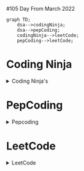 #105 Day From March 2022

```mermaid
graph TD;
    dsa-->codingNinja;
    dsa-->pepCoding;
    codingNinja-->leetCode;
    pepCoding-->leetCode;
```



# Coding Ninja

<details><summary>Coding Ninja's</summary>
<p>

#### 105 Day Of Code

    

</p>
</details>



# PepCoding

<details><summary>Pepcoding</summary>
<p>

#### 105 Day Of Code

     

</p>
</details>


# LeetCode


<details><summary>LeetCode</summary>
<p>

#### 105 Day Of Code 

    

</p>
</details>
